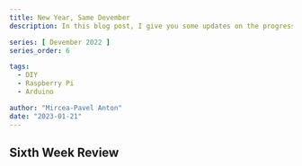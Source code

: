 ```yaml
---
title: New Year, Same Devember
description: In this blog post, I give you some updates on the progress I made in the sixth week of my Devember 2022 Project.

series: [ Devember 2022 ]
series_order: 6

tags:
  - DIY
  - Raspberry Pi
  - Arduino

author: "Mircea-Pavel Anton"
date: "2023-01-21"
---
```


<!-- Introduction goes here -->

## Sixth Week Review

<!-- per day review -->
